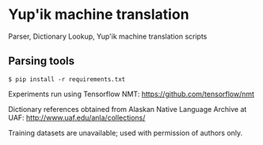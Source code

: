 # Yup'ik machine translation

Parser, Dictionary Lookup, Yup'ik machine translation scripts

## Parsing tools
```
$ pip install -r requirements.txt
```

Experiments run using Tensorflow NMT: https://github.com/tensorflow/nmt

Dictionary references obtained from Alaskan Native Language Archive at UAF: http://www.uaf.edu/anla/collections/

Training datasets are unavailable; used with permission of authors only.
